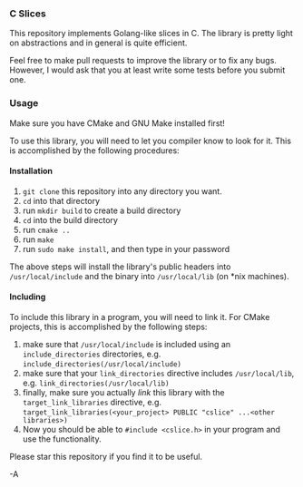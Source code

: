 ### C Slices

This repository implements Golang-like slices in C. The library is pretty light on abstractions and in general is quite
efficient.

Feel free to make pull requests to improve the library or to fix any bugs. However, I would ask that you at least write
some tests before you submit one.

### Usage

Make sure you have CMake and GNU Make installed first!

To use this library, you will need to let you compiler know to look for it. This is accomplished by the following
procedures:

#### Installation

1. `git clone` this repository into any directory you want.
2. `cd` into that directory
3. run `mkdir build` to create a build directory
4. `cd` into the build directory
5. run `cmake ..`
6. run `make`
7. run `sudo make install`, and then type in your password

The above steps will install the library's public headers into `/usr/local/include` and the binary
into `/usr/local/lib` (on *nix machines).

#### Including

To include this library in a program, you will need to link it. For CMake projects, this is accomplished by the
following steps:

1. make sure that `/usr/local/include` is included using an `include_directories` directories,
   e.g. `include_directories(/usr/local/include)`
2. make sure that your `link_directories` directive includes `/usr/local/lib`, e.g. `link_directories(/usr/local/lib)`
3. finally, make sure you actually *link* this library with the `target_link_libraries` directive,
   e.g. `target_link_libraries(<your_project> PUBLIC "cslice" ...<other libraries>)`
4. Now you should be able to `#include <cslice.h>` in your program and use the functionality.

Please star this repository if you find it to be useful.

-A 
